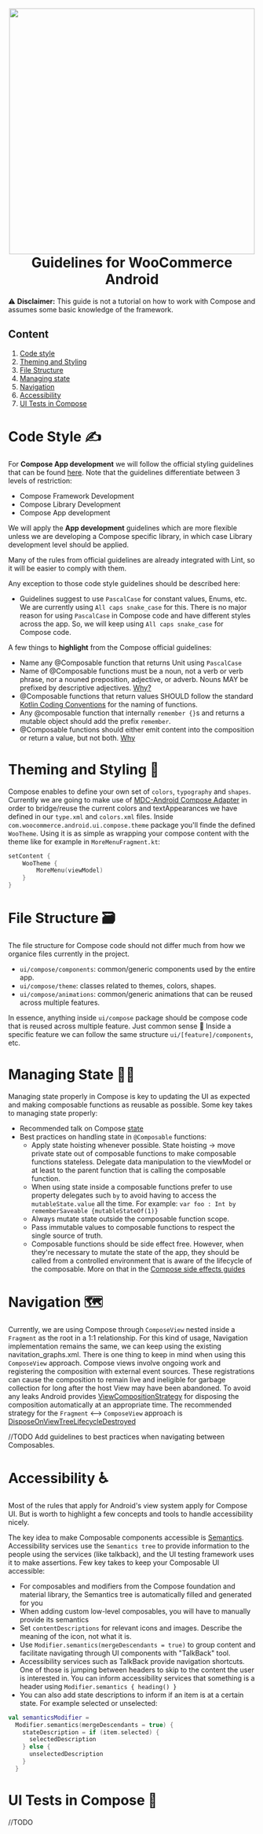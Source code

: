 <h1 align="center"><img src="https://user-images.githubusercontent.com/2663464/157550609-1b8b4781-409c-432a-a5e8-aca134c4913a.png" width="500"><br>Guidelines for WooCommerce Android</h1>


⚠️ **Disclaimer:** This guide is not a tutorial on how to work with Compose and assumes some basic knowledge of the framework. 

## Content

1. [Code style](#code-style)
2. [Theming and Styling](#theming-and-styling)
3. [File Structure](#file-structure)
4. [Managing state](#managing-state)
5. [Navigation](#navigation)
6. [Accessibility](#accessibility)
7. [UI Tests in Compose](#ui-tests-in-compose)

# Code Style ✍️ <a name="code-style"></a>

For **Compose App development** we will follow the official styling guidelines that can be found [here](https://github.com/androidx/androidx/blob/androidx-main/compose/docs/compose-api-guidelines.md#api-guidelines-for-jetpack-compose). Note that the guidelines differentiate between 3 levels of restriction:
* Compose Framework Development
* Compose Library Development
* Compose App development

We will apply the **App development** guidelines which are more flexible unless we are developing a Compose specific library, in which case Library development level should be applied. 

Many of the rules from official guidelines are already integrated with Lint, so it will be easier to comply with them. 

Any exception to those code style guidelines should be described here: 

* Guidelines suggest to use `PascalCase` for constant values, Enums, etc. We are currently using `All caps snake_case` for this. There is no major reason for using `PascalCase` in Compose code and have different styles across the app. So, we will keep using `All caps snake_case` for Compose code. 

A few things to **highlight** from the Compose official guidelines: 

* Name any @Composable function that returns Unit using `PascalCase`
* Name of @Composable functions must be a noun, not a verb or verb phrase, nor a nouned preposition, adjective, or adverb. Nouns MAY be prefixed by descriptive adjectives. [Why?](https://github.com/androidx/androidx/blob/androidx-main/compose/docs/compose-api-guidelines.md#why-2)
* @Composable functions that return values SHOULD follow the standard [Kotlin Coding Conventions](https://kotlinlang.org/docs/coding-conventions.html#function-names) for the naming of functions.
* Any @composable function that internally `remember {}`s and returns a mutable object should add the prefix `remember`.
* @Composable functions should either emit content into the composition or return a value, but not both. [Why](https://github.com/androidx/androidx/blob/androidx-main/compose/docs/compose-api-guidelines.md#why-6)

# Theming and Styling 🎨 <a name="theming-and-styling"></a>

Compose enables to define your own set of `colors`, `typography` and `shapes`. Currently we are going to make use of [MDC-Android Compose Adapter](https://material-components.github.io/material-components-android-compose-theme-adapter/) in order to bridge/reuse the current colors and textAppearances we have defined in our `type.xml` and `colors.xml` files. Inside `com.woocommerce.android.ui.compose.theme` package you'll finde the defined `WooTheme`. Using it is as simple as wrapping your compose content with the theme like for example in `MoreMenuFragment.kt`: 

```kotlin
setContent {
    WooTheme {
        MoreMenu(viewModel)
    }
}
```

# File Structure 🗃 <a name="file-structure"></a>

The file structure for Compose code should not differ much from how we organice files currently in the project. 

- `ui/compose/components`: common/generic components used by the entire app.
- `ui/compose/theme`: classes related to themes, colors, shapes.
- `ui/compose/animations`: common/generic animations that can be reused across multiple features.

In essence, anything inside `ui/compose` package should be compose code that is reused across multiple feature. Just common sense 🙂
Inside a specific feature we can follow the same structure `ui/[feature]/components`, etc. 


# Managing State 👩‍💻 <a name="managing-state"></a>

Managing state properly in Compose is key to updating the UI as expected and making composable functions as reusable as possible. Some key takes to managing state properly: 

- Recommended talk on Compose [state](https://www.youtube.com/watch?v=rmv2ug-wW4U&ab_channel=AndroidDevelopers)
- Best practices on handling state in `@Composable` functions: 
	- Apply state hoisting whenever possible. State hoisting -> move private state out of composable functions to make composable functions stateless. Delegate data manipulation to the viewModel or at least to the parent function that is calling the composable function.
	- When using state inside a composable functions prefer to use property delegates such `by` to avoid having to access the `mutableState.value` all the time. For example: `var foo : Int by rememberSaveable {mutableStateOf(1)}`
	- Always mutate state outside the composable function scope.
	- Pass immutable values to composable functions to respect the single source of truth.
	- Composable functions should be side effect free. However, when they're necessary to mutate the state of the app, they should be called from a controlled environment that is aware of the lifecycle of the composable. More on that in the [Compose side effects guides](https://developer.android.com/jetpack/compose/side-effects#state-effect-use-cases)

# Navigation 🗺 <a name="navigation"></a>

Currently, we are using Compose through `ComposeView` nested inside a `Fragment` as the root in a 1:1 relationship. For this kind of usage, Navigation implementation remains the same, we can keep using the existing navitation_graphs.xml. 
There is one thing to keep in mind when using this `ComposeView` approach. Compose views involve ongoing work and registering the composition with external event sources. These registrations can cause the composition to remain live and ineligible for garbage collection for long after the host View may have been abandoned. To avoid any leaks Android provides [ViewCompositionStrategy](https://developer.android.com/reference/kotlin/androidx/compose/ui/platform/ViewCompositionStrategy)  for disposing the composition automatically at an appropriate time. The recommended strategy for the `Fragment` <--> `ComposeView` approach is [DisposeOnViewTreeLifecycleDestroyed](https://developer.android.com/reference/kotlin/androidx/compose/ui/platform/ViewCompositionStrategy.DisposeOnViewTreeLifecycleDestroyed)

//TODO Add guidelines to best practices when navigating between Composables. 


# Accessibility ♿️ <a name="accessibility"></a>

Most of the rules that apply for Android's view system apply for Compose UI. But is worth to highlight a few concepts and tools to handle accessibility nicely. 

The key idea to make Composable components accessible is [Semantics](https://developer.android.com/jetpack/compose/semantics). Accessibility services use the `Semantics tree` to provide information to the people using the services (like talkback), and the UI testing framework uses it to make assertions. Few key takes to keep your Composable UI accessible: 
- For composables and modifiers from the Compose foundation and material library, the Semantics tree is automatically filled and generated for you
- When adding custom low-level composables, you will have to manually provide its semantics
- Set `contentDescriptions` for relevant icons and images. Describe the meaning of the icon, not what it is. 
- Use `Modifier.semantics(mergeDescendants = true)` to group content and facilitate navigating through UI components with "TalkBack" tool.
-  Accessibility services such as TalkBack provide navigation shortcuts. One of those is jumping between headers to skip to the content the user is interested in. You can inform accessibility services that something is a header using `Modifier.semantics { heading() }`
-  You can also add state descriptions to inform if an item is at a certain state. For example selected or unselected: 
```kotlin 
val semanticsModifier =
  Modifier.semantics(mergeDescendants = true) {
    stateDescription = if (item.selected) {
      selectedDescription
    } else {
      unselectedDescription
    }
  }
```


# UI Tests in Compose 🧪 <a name="ui-tests-in-compose"></a>

//TODO

